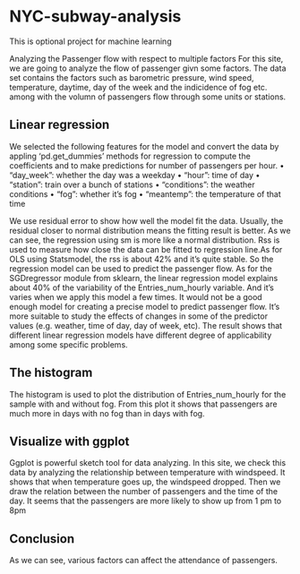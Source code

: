 # NYC-subway-analysis

This is optional project for machine learning

Analyzing the Passenger flow with respect to multiple factors
For this site, we are going to analyze the flow of passenger givn some factors. The data set contains the factors such as barometric pressure, wind speed, temperature, daytime, day of the week and the indicidence of fog etc. among with the volumn of passengers flow through some units or stations.

## Linear regression
We selected the following features for the model and convert the data by appling ‘pd.get_dummies’ methods for regression to compute the coefficients and to make predictions for number of passengers per hour. 
• “day_week”: whether the day was a weekday
• “hour”: time of day
• “station”: train over a bunch of stations
• “conditions”: the weather conditions
• “fog”: whether it’s fog
• “meantemp”: the temperature of that time

We use residual error to show how well the model fit the data. Usually, the residual closer to normal distribution means the fitting result is better. As we can see, the regression using sm is more like a normal distribution.
Rss is used to measure how close the data can be fitted to regression line.As for OLS using Statsmodel, the rss is about 42% and it’s quite stable. So the regression model can be used to predict the passenger flow. As for the SGDregressor module from sklearn, the linear regression model explains about 40% of the variability of the Entries_num_hourly variable. And it’s varies when we apply this model a few times. It would not be a good enough model for creating a precise model to predict passenger flow. It’s more suitable to study the effects of changes in some of the predictor values (e.g. weather, time of day, day of week, etc). The result shows that different linear regression models have different degree of applicability among some specific problems. 

## The histogram 
The histogram is used to plot the distribution of Entries_num_hourly for the sample with and without fog. From this plot it shows that passengers are much more in days with no fog than in days with fog. ​

## Visualize with ggplot
Ggplot is powerful sketch tool for data analyzing. In this site, we check this data by analyzing the relationship between temperature with windspeed. It shows that when temperature goes up, the windspeed dropped.
Then we draw the relation between the number of passengers and the time of the day. It seems that the passengers are more likely to show up from 1 pm to 8pm

## Conclusion
As we can see, various factors can affect the attendance of passengers.
  


